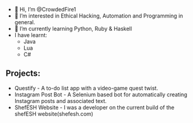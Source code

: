 - 👋 Hi, I’m @CrowdedFire1
- 👀 I’m interested in Ethical Hacking, Automation and Programming in general.
- 🌱 I’m currently learning Python, Ruby & Haskell
- I have learnt:
    - Java
    - Lua
    - C#

## Projects:
- Questify - A to-do list app with a video-game quest twist.
- Instagram Post Bot - A Selenium based bot for automatically creating Instagram posts and associated text.
- ShefESH Website - I was a developer on the current build of the shefESH website(shefesh.com) 

